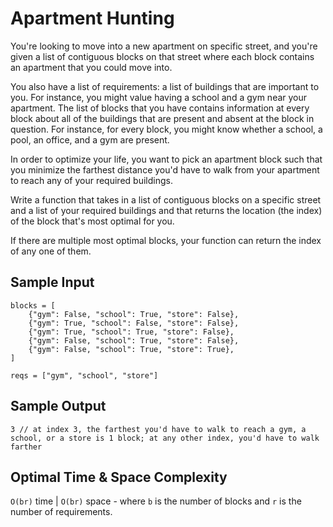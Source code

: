 # Apartment Hunting

You're looking to move into a new apartment on specific street, and you're given a list of contiguous blocks on that street where each block contains an apartment that you could move into.

You also have a list of requirements: a list of buildings that are important to you. For instance, you might value having a school and a gym near your apartment. The list of blocks that you have contains information at every block about all of the buildings that are present and absent at the block in question. For instance, for every block, you might know whether a school, a pool, an office, and a gym are present.

In order to optimize your life, you want to pick an apartment block such that you minimize the farthest distance you'd have to walk from your apartment to reach any of your required buildings.

Write a function that takes in a list of contiguous blocks on a specific street and a list of your required buildings and that returns the location (the index) of the block that's most optimal for you.

If there are multiple most optimal blocks, your function can return the index of any one of them.

## Sample Input

```plaintext
blocks = [
    {"gym": False, "school": True, "store": False},
    {"gym": True, "school": False, "store": False},
    {"gym": True, "school": True, "store": False},
    {"gym": False, "school": True, "store": False},
    {"gym": False, "school": True, "store": True},
]

reqs = ["gym", "school", "store"]
```

## Sample Output

```plaintext
3 // at index 3, the farthest you'd have to walk to reach a gym, a school, or a store is 1 block; at any other index, you'd have to walk farther
```

## Optimal Time & Space Complexity

`O(br)` time | `O(br)` space - where `b` is the number of blocks and `r` is the number of requirements.
